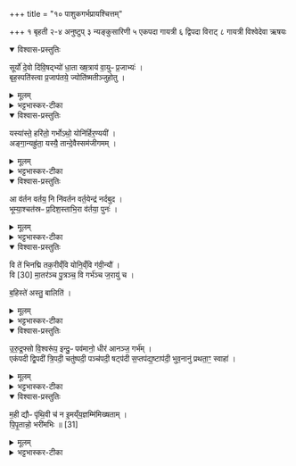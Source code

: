 +++
title = "१० पाशुकगर्भप्रायश्चित्तम्"

+++
१ बृहती
२-४ अनुष्टुप्
३ न्यङ्कुसारिणी
५ एकपदा गायत्री
६ द्विपदा विराट्
८ गायत्री
विश्वेदेवा ऋषयः
</details>

<details open><summary>विश्वास-प्रस्तुतिः</summary>

सूर्यो॑ दे॒वो दि॑वि॒षद्भ्यो॑ धा॒ता ख्ष॒त्राय॑ वा॒युᳶ प्र॒जाभ्यः॑ ।   
बृह॒स्पति॑स्त्वा प्र॒जाप॑तये॒ ज्योति॑ष्मतीञ्जुहोतु ।
</details>

<details><summary>मूलम्</summary>

सूर्यो॑ दे॒वो दि॑वि॒षद्भ्यो॑ धा॒ता ख्ष॒त्राय॑ वा॒युᳶ प्र॒जाभ्यः॑ ।   
बृह॒स्पति॑स्त्वा प्र॒जाप॑तये॒ ज्योति॑ष्मतीञ्जुहोतु ।
</details>

<details><summary>भट्टभास्कर-टीका</summary>

1वशायाश्चेद्गर्भं पश्यति तस्यां जुहोति - सूर्यो देव इति बृहत्या त्रिपदया विवृद्धतृतीयपादया ॥ दिवि सीदन्तीति दिविषदो देवाः । 'तत्पुरुषे कृतिबहुलम्' इत्यलुक् । तेभ्यः तेषामभिवृद्ध्यर्थम् । त्वां सूर्यो देवो जुहोतु । धाता सर्वस्य विधाता क्षत्राय क्षत्राभिवृद्धये, सर्वेषां वा बलाभिवृद्धये त्वां जुहोतु । वायुः प्रजाभ्यः प्रजानाभभिवृद्धये त्वां जुहोतु । प्रजापतये तासां प्रनानां पात्रे तदभिवृद्ध्यर्थं यजमानाभिवृद्ध्यर्थं वा त्वां जुहोतु । बृहस्पतिः ज्योतिष्मतीं दीप्तिमतीं दीप्तिसमृद्धिहेतुम् । बृहस्पतिप्रजापतिशब्दावुक्तस्वरौ ॥
</details>

<details open><summary>विश्वास-प्रस्तुतिः</summary>

यस्या॑स्ते॒ हरि॑तो॒ गर्भोऽथो॒ योनि॑र्हिर॒ण्ययी॑ ।  
अङ्गा॒न्यह्रु॑ता॒ यस्यै॒ तान्दे॒वैस्सम॑जीगमम् ।
</details>

<details><summary>मूलम्</summary>

यस्या॑स्ते॒ हरि॑तो॒ गर्भोऽथो॒ योनि॑र्हिर॒ण्ययी॑ ।  
अङ्गा॒न्यह्रु॑ता॒ यस्यै॒ तान्दे॒वैस्सम॑जीगमम् ।
</details>

<details><summary>भट्टभास्कर-टीका</summary>

2वशामष्टापदीमनुमन्त्रयते - यस्यास्ते इत्यनुष्टुभा ॥ 'यस्यै' इति तृतीयपादान्तः । यस्यास्ते हरितः गर्भः हृतसारो गर्भः हरितवर्णो वा; असारत्वात् । अथो अपि च यस्यास्ते योनिः हिरण्ययी हिरण्यवर्णा भरण शीला वा । 'ऋत्व्य वास्तु' इति निपात्यते । किं च - यस्यै यस्यास्ते अङ्गानि अह्रुता अहृतानि अपीडितानि । ह्वृ कौटिल्ये, 'ह्रुह्वरेश्छन्दसि' इति ह्रुभावः । तां त्वा देवैस्समजीगमं संगमयामि । ण्यन्ताच्छान्दसो लङ् ॥
</details>

<details open><summary>विश्वास-प्रस्तुतिः</summary>

आ व॑र्तन वर्तय॒ नि नि॑वर्तन वर्त॒येन्द्र॑ नर्दबुद ।  
भूम्या॒श्चत॑स्रᳶ प्र॒दिश॒स्ताभि॒रा व॑र्तया॒ पुनः॑ ।
</details>

<details><summary>मूलम्</summary>

आ व॑र्तन वर्तय॒ नि नि॑वर्तन वर्त॒येन्द्र॑ नर्दबुद ।  
भूम्या॒श्चत॑स्रᳶ प्र॒दिश॒स्ताभि॒रा व॑र्तया॒ पुनः॑ ।
</details>

<details><summary>भट्टभास्कर-टीका</summary>

3गर्भं निवर्त्यमानमनुमन्त्रयते - आ वर्तनेति बृहत्या पञ्चपदया ॥ हे वर्तन वर्तयितः आवर्तय भूतसङ्घान् प्रवर्तय । किंच – हे निवर्तन निष्कासक निवर्तय निष्कासय । हे इन्द्र ईश्वर नर्दबुद; शब्दायमान बाणवत्त्वात् । यद्वा - नर्तितबुद्बुद वृष्टिहेतुत्वात् । वर्णलोपश्छान्दसः । नर्द शब्दे, पचाद्यच्, बुदिर् निशामने, इगुपधत्वात्कः । इदं च कुरु भूम्याश्चतस्रस्सन्ति प्रदिशः प्रधानदिशः, ताभिरेनं आवर्तय जनय । चतसृभिः वा दिग्भिरेनमावर्तय विश्वव्यापिनं कुरु । यद्वा - बूमिसंबन्धिभिः चतुर्भिर्भागैः भूतैः अस्य जन्मान्तरे शरीरं साधय । सांहितिकमाख्यातस्य दीर्घत्वम् ॥
</details>

<details open><summary>विश्वास-प्रस्तुतिः</summary>

वि ते॑ भिनद्मि तक॒रीव्ँवि योनि॒व्ँवि ग॑वी॒न्यौ॑ ।   
वि [30] मा॒तर॑ञ्च पु॒त्रञ्च॒ वि गर्भ॑ञ्च ज॒रायु॑ च ।   

ब॒हिस्ते॑ अस्तु॒ बालिति॑ ।
</details>

<details><summary>मूलम्</summary>

वि ते॑ भिनद्मि तक॒रीव्ँवि योनि॒व्ँवि ग॑वी॒न्यौ॑ ।   
वि [30] मा॒तर॑ञ्च पु॒त्रञ्च॒ वि गर्भ॑ञ्च ज॒रायु॑ च ।   

ब॒हिस्ते॑ अस्तु॒ बालिति॑ ।
</details>

<details><summary>भट्टभास्कर-टीका</summary>

4उल्बाद्गर्भं प्रस्रंस्यमान मनुमन्त्रयते - वि ते इत्यनुष्टुभा, बहिस्ते इत्येकपदया गायत्र्या च ॥ हे वशे ते तव तकरीं विभिनद्मि विश्लेषयामि विश्लथयामि जीवप्रदेशम् । कित ज्ञाने, औणादिके रिप्रत्यये वर्णव्यत्ययविपर्यासः । तकेः वासकर्मणस्स एव प्रत्ययः, 'कृदिकारादक्तिनः' इति ङीष् । योनिं च तव विभिनद्मि । गौः गतिविशेषः, तस्य नेतारौ गविन्यौ वृषणस्थानीयौ योन्यन्तरगता गतिविशेषनिमित्तभूतौ । प्रवृत्तिविकार ईकारः, अत एव नावग्रहः । 'उदात्तस्वरितयोर्यणः' इति विभक्तेः स्वरितत्वम् । 'उदात्तयणः' इति विभक्त्युदात्तत्वस्य 'नोङ्धात्वोः' इति प्रतिषेधः । मातरं च पुत्रं च विभिनद्मि विश्लेषयामि । गर्भं च जरायु च विश्लेषयामि । किमर्थम्? बहिस्ते अस्तु बालिति । बल प्राणने, ण्यन्तात् क्विप् । बलहेतुः प्राणवृत्तिरूपः आत्मा सर्वव्यापी भवत्विति ॥
</details>

<details open><summary>विश्वास-प्रस्तुतिः</summary>

उ॒रु॒द्र॒फ्सो वि॒श्वरू॑प॒ इन्दु॒ᳶ पव॑मानो॒ धीर॑ आनञ्ज॒ गर्भ॑म् ।   
एक॑पदी द्वि॒पदी॑ त्रि॒पदी॒ चतु॑ष्पदी॒ पञ्च॑पदी॒ षट्प॑दी स॒प्तप॑द्य॒ष्टाप॑दी॒ भुव॒नानु॑ प्रथता॒ꣳ॒ स्वाहा॑ ।
</details>

<details><summary>मूलम्</summary>

उ॒रु॒द्र॒फ्सो वि॒श्वरू॑प॒ इन्दु॒ᳶ पव॑मानो॒ धीर॑ आनञ्ज॒ गर्भ॑म् ।   
एक॑पदी द्वि॒पदी॑ त्रि॒पदी॒ चतु॑ष्पदी॒ पञ्च॑पदी॒ षट्प॑दी स॒प्तप॑द्य॒ष्टाप॑दी॒ भुव॒नानु॑ प्रथता॒ꣳ॒ स्वाहा॑ ।
</details>

<details><summary>भट्टभास्कर-टीका</summary>

5पुरस्तान्नाभ्यां गर्भस्यावदाय तद्वषट्कृते जुहोति - उरुद्रप्स इति द्विपदया त्रिष्टुभा यजुरन्तरया ॥ उरुद्रप्सः उरुश्चासौ द्रप्सश्च उरुद्रप्सः रसः रसवानवयवसंघातः विश्वरूपः नानारूपः इन्दुः शुक्रः पवमानः शुद्धरूपः धीरः स्थिरः ईदृशोयं प्रजापशुरूपावयवसंघातः आनञ्ज गच्छतु गर्भं जननान्तरमित्यर्थः । किञ्च – एकपदी एकः पादो यस्याः, 'संख्या सुपूर्वस्य' इति पादस्य लोपः समासान्तः, 'पादोन्यतरस्याम्' इति ङीप्, 'पादः पत्' इति पद्भावः । सर्वत्र एकपद्यादयश्चाष्टापद्या अवयुत्य निर्देशाः । द्वितीयतृतीययोः 'द्वित्रिभ्यां पद्दन्' इत्युत्तरपदान्तोदात्तत्वम् । छान्दसमष्टन आत्वम् । एषा भुवना भुवनानि भूतजातानि सर्वाण्यनुप्रथतां अनुक्रमेण प्रथताम् । नवेतु अष्टापदी सावमाता । स्वाहेति प्रदानार्थः ॥
</details>

<details open><summary>विश्वास-प्रस्तुतिः</summary>

म॒ही द्यौᳶ पृ॑थि॒वी च॑ न इ॒मय्ँय॒ज्ञम्मि॑मिख्षताम् ।   
पि॒पृ॒तान्नो॒ भरी॑मभिः ॥ [31]  
</details>

<details><summary>मूलम्</summary>

म॒ही द्यौᳶ पृ॑थि॒वी च॑ न इ॒मय्ँय॒ज्ञम्मि॑मिख्षताम् ।   
पि॒पृ॒तान्नो॒ भरी॑मभिः ॥ [31]  
</details>

<details><summary>भट्टभास्कर-टीका</summary>

6अथैनं गर्भमुत्तरार्धमाहवनीयस्य प्रत्यञ्चमासाद्य भस्मना अभिवासयति - मही द्यौरिति गायत्र्या ॥ मही महती द्यौः पृथिवी च महती नोस्माकं इमं यज्ञं मिमिक्षतां सिञ्चतां आगमनेन । मिहेर्व्यत्ययेन शपः श्लुः, द्विविकरणता, सनि वा द्विर्वचनम् । तथा कृत्वा नः अस्मान् भरीमभिः भरणप्रकारैः पिपृतां पालयतां पूरयतां वा । पॄ पालनपूरणयोः, जौहोत्यादिकः, 'आर्तिपिपर्त्योश्च' इत्यभ्यासस्येत्वम् । बिभर्तेरौणादिक इमनिचि छान्दसं दीर्घत्वम् ॥


इति तृतीये तृतीये दशमोनुवाकः ॥
</details>
